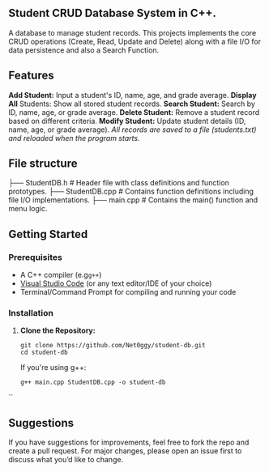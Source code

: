 ## Student CRUD Database  System in C++.
A database to manage student records.  This projects implements the core CRUD operations (Create, Read, Update and Delete) along with a file I/O for data persistence and also a Search Function. 

## Features
**Add Student:** Input a student's ID, name, age, and grade average.
**Display All** Students: Show all stored student records.
**Search Student:** Search by ID, name, age, or grade average.
**Delete Student:** Remove a student record based on different criteria.
**Modify Student:** Update student details (ID, name, age, or grade average).
*All records are saved to a file (students.txt) and reloaded when the program starts.*

## File structure
├── StudentDB.h # Header file with class definitions and function prototypes.
├── StudentDB.cpp # Contains function definitions including file I/O implementations.
├── main.cpp # Contains the main() function and menu logic.


## Getting Started

### Prerequisites

- A C++ compiler (e.g`g++`)
- [Visual Studio Code](https://code.visualstudio.com/) (or any text editor/IDE of your choice)
- Terminal/Command Prompt for compiling and running your code

### Installation

1. **Clone the Repository:**

   ```
   git clone https://github.com/Net0ggy/student-db.git
   cd student-db
    ````
   
   If you're using g++:
   ```
   g++ main.cpp StudentDB.cpp -o student-db
``







## Suggestions
If you have suggestions for improvements, feel free to fork the repo and create a pull request. For major changes, please open an issue first to discuss what you’d like to change.
